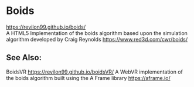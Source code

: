 # Boids
https://revilon99.github.io/boids/  
A HTML5 Implementation of the boids algorithm based 
upon the simulation algorithm developed by Craig Reynolds
https://www.red3d.com/cwr/boids/  
  
## See Also:
BoidsVR
https://revilon99.github.io/boidsVR/
A WebVR implementation of the boids algorithm built
using the A Frame library
https://aframe.io/
